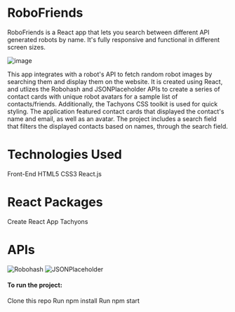 # RoboFriends

RoboFriends is a React app that lets you search between different API generated robots by name. It's fully responsive and functional in different screen sizes.


![image](https://user-images.githubusercontent.com/28638625/127364544-76be9fc7-55be-4530-88e2-e8ad33978068.png)


This app integrates with a robot's API to fetch random robot images by searching them and display them on the website. It is created using React, and utlizes the Robohash and JSONPlaceholder APIs to create a series of contact cards with unique robot avatars for a sample list of contacts/friends. Additionally, the Tachyons CSS toolkit is used for quick styling. The application featured contact cards that displayed the contact's name and email, as well as an avatar. The project includes a search field that filters the displayed contacts based on names, through the search field.

# Technologies Used
Front-End
HTML5
CSS3
React.js

# React Packages
Create React App
Tachyons

# APIs
![Robohash](https://robohash.org/)
![JSONPlaceholder](https://jsonplaceholder.typicode.com/)

#### To run the project:

Clone this repo
Run npm install
Run npm start
